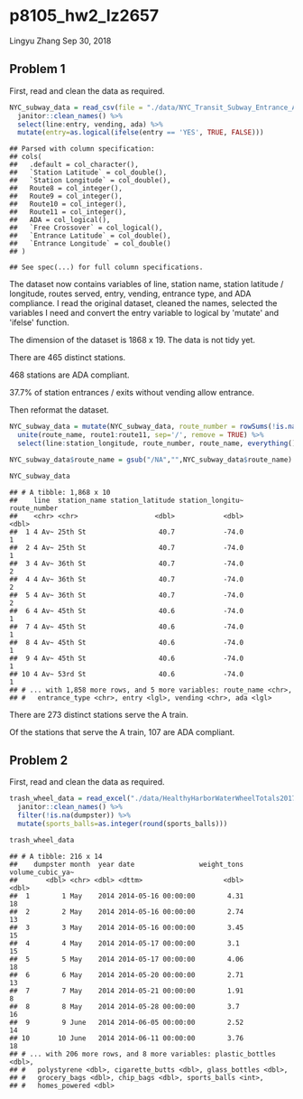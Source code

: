p8105\_hw2\_lz2657
================
Lingyu Zhang
Sep 30, 2018

Problem 1
---------

First, read and clean the data as required.

``` r
NYC_subway_data = read_csv(file = "./data/NYC_Transit_Subway_Entrance_And_Exit_Data.csv") %>%
  janitor::clean_names() %>%
  select(line:entry, vending, ada) %>%
  mutate(entry=as.logical(ifelse(entry == 'YES', TRUE, FALSE)))
```

    ## Parsed with column specification:
    ## cols(
    ##   .default = col_character(),
    ##   `Station Latitude` = col_double(),
    ##   `Station Longitude` = col_double(),
    ##   Route8 = col_integer(),
    ##   Route9 = col_integer(),
    ##   Route10 = col_integer(),
    ##   Route11 = col_integer(),
    ##   ADA = col_logical(),
    ##   `Free Crossover` = col_logical(),
    ##   `Entrance Latitude` = col_double(),
    ##   `Entrance Longitude` = col_double()
    ## )

    ## See spec(...) for full column specifications.

The dataset now contains variables of line, station name, station latitude / longitude, routes served, entry, vending, entrance type, and ADA compliance. I read the original dataset, cleaned the names, selected the variables I need and convert the entry variable to logical by 'mutate' and 'ifelse' function.

The dimension of the dataset is 1868 x 19. The data is not tidy yet.

There are 465 distinct stations.

468 stations are ADA compliant.

37.7% of station entrances / exits without vending allow entrance.

Then reformat the dataset.

``` r
NYC_subway_data = mutate(NYC_subway_data, route_number = rowSums(!is.na(select(NYC_subway_data, route1:route11)))) %>%
  unite(route_name, route1:route11, sep='/', remove = TRUE) %>%
  select(line:station_longitude, route_number, route_name, everything())

NYC_subway_data$route_name = gsub("/NA","",NYC_subway_data$route_name)

NYC_subway_data
```

    ## # A tibble: 1,868 x 10
    ##    line  station_name station_latitude station_longitu~ route_number
    ##    <chr> <chr>                   <dbl>            <dbl>        <dbl>
    ##  1 4 Av~ 25th St                  40.7            -74.0            1
    ##  2 4 Av~ 25th St                  40.7            -74.0            1
    ##  3 4 Av~ 36th St                  40.7            -74.0            2
    ##  4 4 Av~ 36th St                  40.7            -74.0            2
    ##  5 4 Av~ 36th St                  40.7            -74.0            2
    ##  6 4 Av~ 45th St                  40.6            -74.0            1
    ##  7 4 Av~ 45th St                  40.6            -74.0            1
    ##  8 4 Av~ 45th St                  40.6            -74.0            1
    ##  9 4 Av~ 45th St                  40.6            -74.0            1
    ## 10 4 Av~ 53rd St                  40.6            -74.0            1
    ## # ... with 1,858 more rows, and 5 more variables: route_name <chr>,
    ## #   entrance_type <chr>, entry <lgl>, vending <chr>, ada <lgl>

There are 273 distinct stations serve the A train.

Of the stations that serve the A train, 107 are ADA compliant.

Problem 2
---------

First, read and clean the data as required.

``` r
trash_wheel_data = read_excel("./data/HealthyHarborWaterWheelTotals2017-9-26.xlsx", range = cell_cols("A:N")) %>%
  janitor::clean_names() %>%
  filter(!is.na(dumpster)) %>%
  mutate(sports_balls=as.integer(round(sports_balls)))

trash_wheel_data
```

    ## # A tibble: 216 x 14
    ##    dumpster month  year date                weight_tons volume_cubic_ya~
    ##       <dbl> <chr> <dbl> <dttm>                    <dbl>            <dbl>
    ##  1        1 May    2014 2014-05-16 00:00:00        4.31               18
    ##  2        2 May    2014 2014-05-16 00:00:00        2.74               13
    ##  3        3 May    2014 2014-05-16 00:00:00        3.45               15
    ##  4        4 May    2014 2014-05-17 00:00:00        3.1                15
    ##  5        5 May    2014 2014-05-17 00:00:00        4.06               18
    ##  6        6 May    2014 2014-05-20 00:00:00        2.71               13
    ##  7        7 May    2014 2014-05-21 00:00:00        1.91                8
    ##  8        8 May    2014 2014-05-28 00:00:00        3.7                16
    ##  9        9 June   2014 2014-06-05 00:00:00        2.52               14
    ## 10       10 June   2014 2014-06-11 00:00:00        3.76               18
    ## # ... with 206 more rows, and 8 more variables: plastic_bottles <dbl>,
    ## #   polystyrene <dbl>, cigarette_butts <dbl>, glass_bottles <dbl>,
    ## #   grocery_bags <dbl>, chip_bags <dbl>, sports_balls <int>,
    ## #   homes_powered <dbl>

